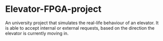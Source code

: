 # Elevator-FPGA-project
An university project that simulates the real-life behaviour of an elevator. It is able to accept internal or external requests, based on the direction the elevator is currently moving in.
